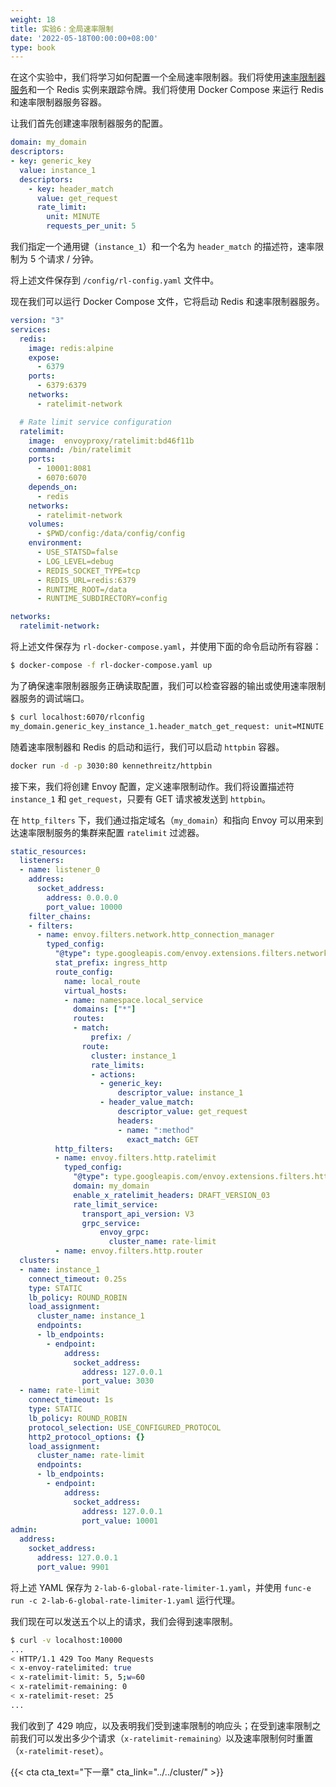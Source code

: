 ```yaml
---
weight: 18
title: 实验6：全局速率限制
date: '2022-05-18T00:00:00+08:00'
type: book
---
```


在这个实验中，我们将学习如何配置一个全局速率限制器。我们将使用[速率限制器服务](https://github.com/envoyproxy/ratelimit)和一个 Redis 实例来跟踪令牌。我们将使用 Docker Compose 来运行 Redis 和速率限制器服务容器。

让我们首先创建速率限制器服务的配置。

```yaml
domain: my_domain
descriptors:
- key: generic_key
  value: instance_1
  descriptors:
    - key: header_match
      value: get_request
      rate_limit:
        unit: MINUTE
        requests_per_unit: 5
```

我们指定一个通用键（`instance_1`）和一个名为 `header_match` 的描述符，速率限制为 5 个请求 / 分钟。

将上述文件保存到 `/config/rl-config.yaml` 文件中。

现在我们可以运行 Docker Compose 文件，它将启动 Redis 和速率限制器服务。

```yaml
version: "3"
services:
  redis:
    image: redis:alpine
    expose:
      - 6379
    ports:
      - 6379:6379
    networks:
      - ratelimit-network

  # Rate limit service configuration
  ratelimit:
    image:  envoyproxy/ratelimit:bd46f11b
    command: /bin/ratelimit
    ports:
      - 10001:8081
      - 6070:6070
    depends_on:
      - redis
    networks:
      - ratelimit-network
    volumes:
      - $PWD/config:/data/config/config
    environment:
      - USE_STATSD=false
      - LOG_LEVEL=debug
      - REDIS_SOCKET_TYPE=tcp
      - REDIS_URL=redis:6379
      - RUNTIME_ROOT=/data
      - RUNTIME_SUBDIRECTORY=config

networks:
  ratelimit-network:
```

将上述文件保存为 `rl-docker-compose.yaml`，并使用下面的命令启动所有容器：

```sh
$ docker-compose -f rl-docker-compose.yaml up
```

为了确保速率限制器服务正确读取配置，我们可以检查容器的输出或使用速率限制器服务的调试端口。

```sh
$ curl localhost:6070/rlconfig
my_domain.generic_key_instance_1.header_match_get_request: unit=MINUTE requests_per_unit=5
```

随着速率限制器和 Redis 的启动和运行，我们可以启动 `httpbin` 容器。

```sh
docker run -d -p 3030:80 kennethreitz/httpbin
```

接下来，我们将创建 Envoy 配置，定义速率限制动作。我们将设置描述符 `instance_1` 和 `get_request`，只要有 GET 请求被发送到 `httpbin`。

在 `http_filters` 下，我们通过指定域名（`my_domain`）和指向 Envoy 可以用来到达速率限制服务的集群来配置 `ratelimit` 过滤器。

```yaml
static_resources:
  listeners:
  - name: listener_0
    address:
      socket_address:
        address: 0.0.0.0
        port_value: 10000
    filter_chains:
    - filters:
      - name: envoy.filters.network.http_connection_manager
        typed_config:
          "@type": type.googleapis.com/envoy.extensions.filters.network.http_connection_manager.v3.HttpConnectionManager
          stat_prefix: ingress_http
          route_config:
            name: local_route
            virtual_hosts:
            - name: namespace.local_service
              domains: ["*"]
              routes:
              - match:
                  prefix: /
                route:
                  cluster: instance_1
                  rate_limits:
                  - actions:
                    - generic_key:
                        descriptor_value: instance_1
                    - header_value_match:
                        descriptor_value: get_request
                        headers:
                        - name: ":method"
                          exact_match: GET
          http_filters:
          - name: envoy.filters.http.ratelimit
            typed_config:
              "@type": type.googleapis.com/envoy.extensions.filters.http.ratelimit.v3.RateLimit
              domain: my_domain
              enable_x_ratelimit_headers: DRAFT_VERSION_03
              rate_limit_service:
                transport_api_version: V3
                grpc_service:
                    envoy_grpc:
                      cluster_name: rate-limit
          - name: envoy.filters.http.router
  clusters:
  - name: instance_1
    connect_timeout: 0.25s
    type: STATIC
    lb_policy: ROUND_ROBIN
    load_assignment:
      cluster_name: instance_1
      endpoints:
      - lb_endpoints:
        - endpoint:
            address:
              socket_address:
                address: 127.0.0.1
                port_value: 3030
  - name: rate-limit
    connect_timeout: 1s
    type: STATIC
    lb_policy: ROUND_ROBIN
    protocol_selection: USE_CONFIGURED_PROTOCOL
    http2_protocol_options: {}
    load_assignment:
      cluster_name: rate-limit
      endpoints:
      - lb_endpoints:
        - endpoint:
            address:
              socket_address:
                address: 127.0.0.1
                port_value: 10001
admin:
  address:
    socket_address:
      address: 127.0.0.1
      port_value: 9901
```

将上述 YAML 保存为 `2-lab-6-global-rate-limiter-1.yaml`，并使用 `func-e run -c 2-lab-6-global-rate-limiter-1.yaml` 运行代理。

我们现在可以发送五个以上的请求，我们会得到速率限制。

```sh
$ curl -v localhost:10000
...
< HTTP/1.1 429 Too Many Requests
< x-envoy-ratelimited: true
< x-ratelimit-limit: 5, 5;w=60
< x-ratelimit-remaining: 0
< x-ratelimit-reset: 25
...
```

我们收到了 429 响应，以及表明我们受到速率限制的响应头；在受到速率限制之前我们可以发出多少个请求（`x-ratelimit-remaining）`以及速率限制何时重置（`x-ratelimit-reset`）。

{{< cta cta_text="下一章" cta_link="../../cluster/" >}}
